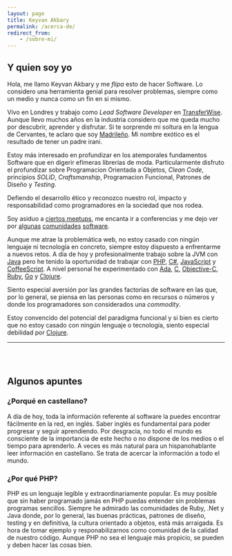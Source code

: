 ```yaml
---
layout: page
title: Keyvan Akbary
permalink: /acerca-de/
redirect_from:
    - /sobre-mi/
---
```


## Y quien soy yo

Hola, me llamo Keyvan Akbary y me _flipa_ esto de hacer Software. Lo considero una herramienta genial para resolver problemas, siempre como un medio y nunca como un fin en si mismo.

Vivo en Londres y trabajo como _Lead Software Developer_ en [TransferWise](https://transferwise.com/). Aunque llevo muchos años en la industria considero que me queda mucho por descubrir, aprender y disfrutar. Si te sorprende mi soltura en la lengua de Cervantes, te aclaro que soy [Madrileño](http://en.wikipedia.org/wiki/Madrid). Mi nombre exótico es el resultado de tener un padre iraní.

Estoy más interesado en profundizar en los atemporales fundamentos Software que en digerir efímeras librerías de moda. Particularmente disfruto el profundizar sobre Programacion Orientada a Objetos, _Clean Code_, principios _SOLID_, _Craftsmanship_, Programacion Funcional, Patrones de Diseño y _Testing_.

Defiendo el desarrollo ético y reconozco nuestro rol, impacto y responsabilidad como programadores en la sociedad que nos rodea.

Soy asiduo a [ciertos meetups](http://www.meetup.com/members/14344456/), me encanta ir a conferencias y me dejo ver por [algunas](https://groups.google.com/forum/#!forum/clean-code-discussion) [comunidades](https://groups.google.com/forum/#!forum/symfony_madrid) [software](https://groups.google.com/forum/#!forum/dddinphp).

Aunque me atrae la problemática web, no estoy casado con ningún lenguaje ni tecnología en concreto, siempre estoy dispuesto a enfrentarme a nuevos retos. A día de hoy y profesionalmente trabajo sobre la JVM con [Java](http://en.wikipedia.org/wiki/Java_(programming_language)) pero he tenido la oportunidad de trabajar con [PHP](http://en.wikipedia.org/wiki/PHP), [C#](http://en.wikipedia.org/wiki/C_Sharp_(programming_language)), [JavaScript](http://en.wikipedia.org/wiki/JavaScript) y [CoffeeScript](http://en.wikipedia.org/wiki/CoffeeScript). A nivel personal he experimentado con [Ada](http://en.wikipedia.org/wiki/Ada_(programming_language)), [C](http://en.wikipedia.org/wiki/C_(programming_language)), [Objective-C](http://en.wikipedia.org/wiki/Objective-C), [Ruby](http://en.wikipedia.org/wiki/Ruby_(Programming_Language)), [Go](http://en.wikipedia.org/wiki/Go_(programming_language)) y [Clojure](http://en.wikipedia.org/wiki/Clojure).

Siento especial aversión por las grandes factorías de software en las que, por lo general, se piensa en las personas como en recursos o números y donde los programadores son considerados una *commodity*.

Estoy convencido del potencial del paradigma funcional y si bien es cierto que no estoy casado con ningún lenguaje o tecnología, siento especial debilidad por [Clojure](http://clojure.org/).

---
<div class="social-links">
    <a href="https://twitter.com/keyvanakbary" class="social twitter" title="Twitter"><i class="icon-twitter"></i></a>
    <a href="http://www.linkedin.com/in/keyvanakbary" class="social linkedin" title="Linkedin"><i class="icon-linkedin"></i></a>
    <a href="https://github.com/keyvanakbary" class="social github" title="Github"><i class="icon-github-alt"></i></a>
    <script>document.write('<a href="\u006D\u0061'+'ilto\u003A\u006B\u0069wwi'+'\u0074\u006F\u0040gm\u0061\u0069\u006C'+'\u002E\u0063om" class="social mail" title="Email"><i class="icon-comments"></i></a>')</script>
</div>

<br><br>

## Algunos apuntes

### ¿Porqué en castellano?
A día de hoy, toda la información referente al software la puedes encontrar fácilmente en la red, en inglés. Saber inglés es fundamental para poder progresar y seguir aprendiendo. Por desgracia, no todo el mundo es consciente de la importancia de este hecho o no dispone de los medios o el tiempo para aprenderlo. A veces es más natural para un hispanohablante leer información en castellano. Se trata de acercar la información a todo el mundo.

### ¿Por qué PHP?
PHP es un lenguaje legible y extraordinariamente popular. Es muy posible que sin haber programado jamás en PHP puedas entender sin problemas programas sencillos. Siempre he admirado las comunidades de Ruby, .Net y Java donde, por lo general, las buenas prácticas, patrones de diseño, testing y en definitiva, la cultura orientado a objetos, está más arraigada. Es hora de tomar ejemplo y responabilizarnos como comunidad de la calidad de nuestro código. Aunque PHP no sea el lenguaje más propicio, se pueden y deben hacer las cosas bien.
